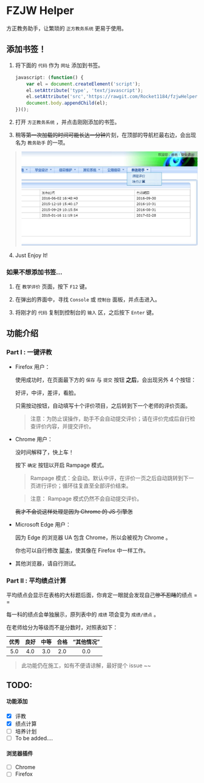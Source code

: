 # FZJW Helper
方正教务助手，让繁琐的 `正方教务系统` 更易于使用。

## 添加书签！

1. 将下面的 `代码` 作为 `网址` 添加到书签。

	```JavaScript
	javascript: (function() {
		var el = document.createElement('script');
		el.setAttribute('type', 'text/javascript');
		el.setAttribute('src','https://rawgit.com/Rocket1184/fzjwHelper/master/CreateMenu.js');
		document.body.appendChild(el);
	})();
	```

2. 打开 `方正教务系统` ，并点击刚刚添加的书签。

3. 稍等~~第一次加载的时间可能长达一分钟~~片刻，在顶部的导航栏最右边，会出现名为 `教务助手` 的一项。
> ![](Raw/DemoPic.jpg)

4. Just Enjoy It!

### 如果不想添加书签...

1. 在 `教学评价` 页面，按下 `F12` 键。

2. 在弹出的界面中，寻找 `Console` 或 `控制台` 面板，并点击进入。

3. 将刚才的 `代码` 复制到控制台的 `输入` 区，之后按下 `Enter` 键。


## 功能介绍

### Part I : 一键评教

- Firefox 用户：

	使用成功时，在页面最下方的 `保存` 与 `提交` 按钮 **之后**，会出现另外 4 个按钮：
	
	好评，中评，差评，看脸。
	
	只需按动按钮，自动填写十个评价项目，之后转到下一个老师的评价页面。
	
	>注意：为防止误操作，助手不会自动提交评价；请在评价完成后自行检查评价内容，并提交评价。

- Chrome 用户：

	没时间解释了，快上车！
 
	按下 `确定` 按钮以开启 Rampage 模式。
 
	>Rampage 模式：全自动。默认中评，在评价一页之后自动跳转到下一页进行评价；循环往复直至全部评价结束。
 
	>注意： Rampage 模式仍然不会自动提交评价。
 
	~~我才不会说这样处理是因为 Chrome 的 JS 引擎怎~~
	
- Microsoft Edge 用户：

	因为 Edge 的浏览器 UA 包含 Chrome，所以会被视为 Chrome 。
	
	你也可以自行修改 [脚本](kcpj.js)，使其像在 Firefox 中一样工作。

- 其他浏览器，请自行测试。

### Part II : 平均绩点计算

平均绩点会显示在表格的大标题后面，你肯定一眼就会发现自己~~惨不忍睹~~的绩点 = =

每一科的绩点会单独展示，原列表中的 `成绩` 项会变为 `成绩/绩点` 。

在老师给分为等级而不是分数时，对照表如下：

|优秀|良好|中等|合格|“其他情况”|
|:-:|:-:|:-:|:-:|:-:|
|5.0|4.0|3.0|2.0|0.0|

>此功能仍在施工，如有不便请谅解，最好提个 issue ~~

## TODO:

#### 功能添加
- [x] 评教
- [x] 绩点计算
- [ ] 培养计划
- [ ] To be added....

#### 浏览器插件
- [ ] Chrome
- [ ] Firefox
